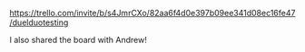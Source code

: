 https://trello.com/invite/b/s4JmrCXo/82aa6f4d0e397b09ee341d08ec16fe47/duelduotesting

I also shared the board with Andrew! 